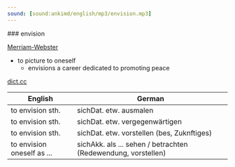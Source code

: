 ```yaml
---
sound: [sound:ankimd/english/mp3/envision.mp3]
---
```


\### envision

[Merriam-Webster](https://www.merriam-webster.com/dictionary/envision)

- to picture to oneself
    - envisions a career dedicated to promoting peace

[dict.cc](https://www.dict.cc/envision)

| English        | German       |
| -------------- | ------------ |
| to envision sth. | sichDat. etw. ausmalen |
| to envision sth. | sichDat. etw. vergegenwärtigen |
| to envision sth. | sichDat. etw. vorstellen (bes, Zuknftiges) |
| to envision oneself as ... | sichAkk. als ... sehen / betrachten (Redewendung, vorstellen) |
